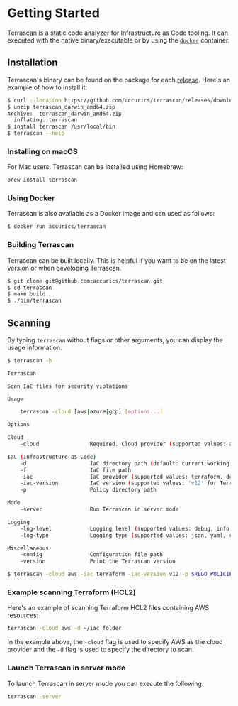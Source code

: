 # Getting Started
Terrascan is a static code analyzer for Infrastructure as Code tooling. It can executed with the native binary/executable or by using the [`docker`](#using-docker) container.

## Installation
Terrascan's binary can be found on the package for each [release](https://github.com/accurics/terrascan/releases). Here's an example of how to install it:

``` Bash linenums="1"
$ curl --location https://github.com/accurics/terrascan/releases/download/v1.0.0/terrascan_darwin_amd64.zip --output terrascan_darwin_amd64.zip
$ unzip terrascan_darwin_amd64.zip
Archive:  terrascan_darwin_amd64.zip
  inflating: terrascan
$ install terrascan /usr/local/bin
$ terrascan --help
```

### Installing on macOS
For Mac users, Terrascan can be installed using Homebrew:

``` Bash linenums="1"
brew install terrascan
```

### Using Docker
Terrascan is also available as a Docker image and can used as follows:

``` Bash linenums="1"
$ docker run accurics/terrascan
```

### Building Terrascan
Terrascan can be built locally. This is helpful if you want to be on the latest version or when developing Terrascan.

``` Bash linenums="1"
$ git clone git@github.com:accurics/terrascan.git
$ cd terrascan
$ make build
$ ./bin/terrascan
```

## Scanning

By typing `terrascan` without flags or other arguments, you can display the usage information.

``` Bash linenums="1"
$ terrascan -h

Terrascan

Scan IaC files for security violations

Usage

    terrascan -cloud [aws|azure|gcp] [options...]

Options

Cloud
    -cloud                Required. Cloud provider (supported values: aws, azure, gcp)

IaC (Infrastructure as Code)
    -d                    IaC directory path (default: current working directory)
    -f                    IaC file path
    -iac                  IaC provider (supported values: terraform, default: terraform)
    -iac-version          IaC version (supported values: 'v12' for Terraform, default: v12)
    -p                    Policy directory path

Mode
    -server               Run Terrascan in server mode

Logging
    -log-level            Logging level (supported values: debug, info, warn, error, panic, fatal)
    -log-type             Logging type (supported values: json, yaml, console, default: console)

Miscellaneous
    -config               Configuration file path
    -version              Print the Terrascan version
```


``` Bash linenums="1"
$ terrascan -cloud aws -iac terraform -iac-version v12 -p $REGO_POLICIES -d . --output json
```

### Example scanning Terraform (HCL2)

Here's an example of scanning Terraform HCL2 files containing AWS resources:

``` Bash linenums="1"
terrascan -cloud aws -d ~/iac_folder
```
In the example above, the `-cloud` flag is used to specify AWS as the cloud provider and the `-d` flag is used to specify the directory to scan.

### Launch Terrascan in server mode

To launch Terrascan in server mode you can execute the following:

``` Bash linenums="1"
terrascan -server
```
